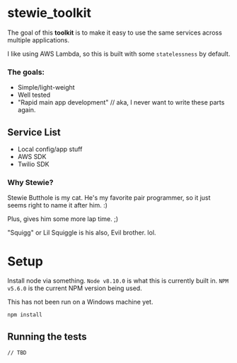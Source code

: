 # stewie_toolkit

The goal of this **toolkit** is to make it easy to use the same services across multiple applications.

I like using AWS Lambda, so this is built with some `statelessness` by default.

### The goals:
* Simple/light-weight
* Well tested
* "Rapid main app development" // aka, I never want to write these parts again.


## Service List
* Local config/app stuff
* AWS SDK
* Twilio SDK

### Why Stewie?
Stewie Butthole is my cat. He's my favorite pair programmer, so it just seems right to name it after him. :)

Plus, gives him some more lap time. ;)

"Squigg" or Lil Squiggle is his also, Evil brother. lol. 


# Setup
Install node via something. `Node v8.10.0` is what this is currently built in.
`NPM v5.6.0` is the current NPM version being used.

This has not been run on a Windows machine yet.

```$bash
npm install

```



## Running the tests
```$bash
// TBD
```
